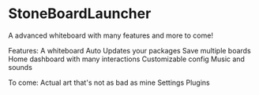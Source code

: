 # StoneBoardLauncher
A advanced whiteboard with many features and more to come!


Features:
A whiteboard 
Auto Updates your packages
Save multiple boards
Home dashboard with many interactions
Customizable config
Music and sounds

To come:
Actual art that's not as bad as mine
Settings
Plugins
